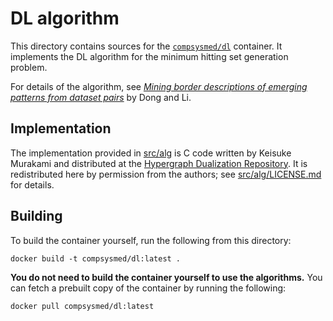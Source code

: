 # DL algorithm
This directory contains sources for the [`compsysmed/dl`](//hub.docker.com/r/compsysmed/dl) container.
It implements the DL algorithm for the minimum hitting set generation problem.

For details of the algorithm, see [_Mining border descriptions of emerging patterns from dataset pairs_](//doi.org/10.1007/s10115-004-0178-1) by Dong and Li.

## Implementation
The implementation provided in [src/alg](src/alg) is C code written by Keisuke Murakami and distributed at the [Hypergraph Dualization Repository](//research.nii.ac.jp/~uno/dualization.html).
It is redistributed here by permission from the authors; see [src/alg/LICENSE.md](src/alg/LICENSE.md) for details.

## Building
To build the container yourself, run the following from this directory:

    docker build -t compsysmed/dl:latest .

**You do not need to build the container yourself to use the algorithms.**
You can fetch a prebuilt copy of the container by running the following:

    docker pull compsysmed/dl:latest
